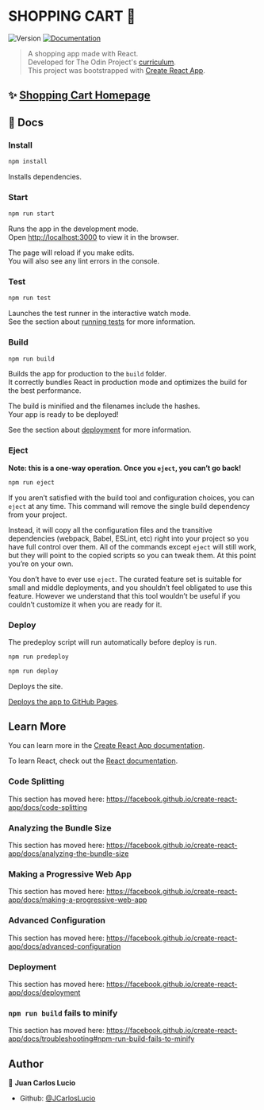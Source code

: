 # SHOPPING CART 👋

![Version](https://img.shields.io/badge/version-0.1.0-blue.svg?cacheSeconds=2592000)
[![Documentation](https://img.shields.io/badge/documentation-yes-brightgreen.svg)](https://github.com/JCarlosLucio/shopping-cart#readme)

> A shopping app made with React.  
> Developed for The Odin Project's
> [curriculum](https://www.theodinproject.com/lessons/node-path-javascript-shopping-cart).  
> This project was bootstrapped with
> [Create React App](https://github.com/facebook/create-react-app).

## ✨ [Shopping Cart Homepage](https://jcarloslucio.github.io/shopping-cart)

## 📜 Docs

### Install

```sh
npm install
```

Installs dependencies.

### Start

```sh
npm run start
```

Runs the app in the development mode.<br /> Open
[http://localhost:3000](http://localhost:3000) to view it in the browser.

The page will reload if you make edits.<br /> You will also see any lint errors
in the console.

### Test

```sh
npm run test
```

Launches the test runner in the interactive watch mode.<br /> See the section
about
[running tests](https://facebook.github.io/create-react-app/docs/running-tests)
for more information.

### Build

```sh
npm run build
```

Builds the app for production to the `build` folder.<br /> It correctly bundles
React in production mode and optimizes the build for the best performance.

The build is minified and the filenames include the hashes.<br /> Your app is
ready to be deployed!

See the section about
[deployment](https://facebook.github.io/create-react-app/docs/deployment) for
more information.

### Eject

**Note: this is a one-way operation. Once you `eject`, you can’t go back!**

```sh
npm run eject
```

If you aren’t satisfied with the build tool and configuration choices, you can
`eject` at any time. This command will remove the single build dependency from
your project.

Instead, it will copy all the configuration files and the transitive
dependencies (webpack, Babel, ESLint, etc) right into your project so you have
full control over them. All of the commands except `eject` will still work, but
they will point to the copied scripts so you can tweak them. At this point
you’re on your own.

You don’t have to ever use `eject`. The curated feature set is suitable for
small and middle deployments, and you shouldn’t feel obligated to use this
feature. However we understand that this tool wouldn’t be useful if you couldn’t
customize it when you are ready for it.

### Deploy

The predeploy script will run automatically before deploy is run.

```sh
npm run predeploy
```

```sh
npm run deploy
```

Deploys the site.

[Deploys the app to GitHub Pages](https://create-react-app.dev/docs/deployment/#github-pages).

## Learn More

You can learn more in the
[Create React App documentation](https://facebook.github.io/create-react-app/docs/getting-started).

To learn React, check out the [React documentation](https://reactjs.org/).

### Code Splitting

This section has moved here:
https://facebook.github.io/create-react-app/docs/code-splitting

### Analyzing the Bundle Size

This section has moved here:
https://facebook.github.io/create-react-app/docs/analyzing-the-bundle-size

### Making a Progressive Web App

This section has moved here:
https://facebook.github.io/create-react-app/docs/making-a-progressive-web-app

### Advanced Configuration

This section has moved here:
https://facebook.github.io/create-react-app/docs/advanced-configuration

### Deployment

This section has moved here:
https://facebook.github.io/create-react-app/docs/deployment

### `npm run build` fails to minify

This section has moved here:
https://facebook.github.io/create-react-app/docs/troubleshooting#npm-run-build-fails-to-minify

## Author

👤 **Juan Carlos Lucio**

- Github: [@JCarlosLucio](https://github.com/JCarlosLucio)
